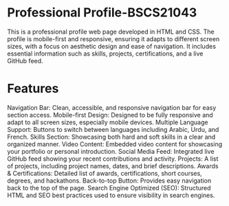 # Professional Profile-BSCS21043
This is a professional profile web page developed in HTML and CSS. The profile is mobile-first and responsive, ensuring it adapts to different screen sizes, with a focus on aesthetic design and ease of navigation. It includes essential information such as skills, projects, certifications, and a live GitHub feed.

# Features
Navigation Bar: Clean, accessible, and responsive navigation bar for easy section access.
Mobile-first Design: Designed to be fully responsive and adapt to all screen sizes, especially mobile devices.
Multiple Language Support: Buttons to switch between languages including Arabic, Urdu, and French.
Skills Section: Showcasing both hard and soft skills in a clear and organized manner.
Video Content: Embedded video content for showcasing your portfolio or personal introduction.
Social Media Feed: Integrated live GitHub feed showing your recent contributions and activity.
Projects: A list of projects, including project names, dates, and brief descriptions.
Awards & Certifications: Detailed list of awards, certifications, short courses, degrees, and hackathons.
Back-to-top Button: Provides easy navigation back to the top of the page.
Search Engine Optimized (SEO): Structured HTML and SEO best practices used to ensure visibility in search engines.